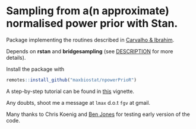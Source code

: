 # Sampling from a(n approximate) normalised power prior with Stan.

Package implementing the routines described in [Carvalho & Ibrahim](https://arxiv.org/abs/2004.14912).

Depends on **rstan** and **bridgesampling** (see [DESCRIPTION](https://github.com/maxbiostat/npowerPrioR/blob/main/DESCRIPTION) for more details).

Install the package with 

```r
remotes::install_github("maxbiostat/npowerPrioR")
```

A step-by-step tutorial can be found in [this](https://github.com/maxbiostat/npowerPrioR/blob/main/vignettes/Bernoulli.Rmd) vignette.

Any doubts, shoot me a message at `lmax` d.o.t `fgv` at gmail.

Many thanks to Chris Koenig and [Ben Jones](https://www.plymouth.ac.uk/staff/ben-jones) for testing early version of the code.
